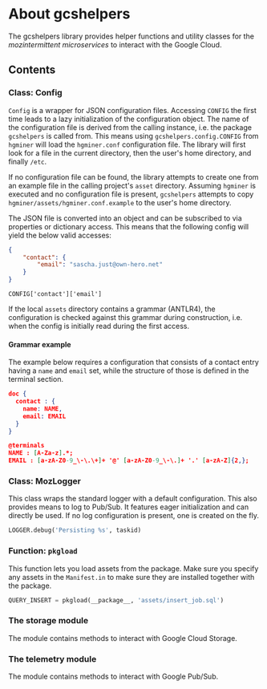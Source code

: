 # About gcshelpers

The gcshelpers library provides helper functions and utility classes for the *mozintermittent microservices* to interact with the Google Cloud.

## Contents

### Class: Config

`Config` is a wrapper for JSON configuration files. Accessing `CONFIG` the first time leads to a
lazy initialization of the configuration object. The name of the configuration file is derived from
the calling instance, i.e. the package `gcshelpers` is called from. This means using
`gcshelpers.config.CONFIG` from `hgminer` will load the `hgminer.conf` configuration file. The
library will first look for a file in the current directory, then the user's home directory, and
finally `/etc`.

If no configuration file can be found, the library attempts to create one from an example file in
the calling project's `asset` directory. Assuming `hgminer` is executed and no configuration file is
present, `gcshelpers` attempts to copy `hgminer/assets/hgminer.conf.example` to the user's home
directory.

The JSON file is converted into an object and can be subscribed to via properties or dictionary
access. This means that the following config will yield the below valid accesses:

```json
{
    "contact": {
        "email": "sascha.just@own-hero.net"
    }
}
```

```python3
CONFIG['contact']['email']
```

If the local `assets` directory contains a grammar (ANTLR4), the configuration is checked against
this grammar during construction, i.e. when the config is initially read during the first access.

#### Grammar example

The example below requires a configuration that consists of a contact entry having a `name` and
`email` set, while the structure of those is defined in the terminal section.

```json
doc {
  contact : {
    name: NAME,
    email: EMAIL
  }
}

@terminals
NAME : [A-Za-z].*;
EMAIL : [a-zA-Z0-9_\-\.\+]+ '@' [a-zA-Z0-9_\-\.]+ '.' [a-zA-Z]{2,};
```

### Class: MozLogger

This class wraps the standard logger with a default configuration. This also provides means to log
to Pub/Sub. It features eager initialization and can directly be used. If no log configuration is
present, one is created on the fly.

```python
LOGGER.debug('Persisting %s', taskid)
```

### Function: `pkgload`

This function lets you load assets from the package. Make sure you specify any assets in the
`Manifest.in` to make sure they are installed together with the package.

```python
QUERY_INSERT = pkgload(__package__, 'assets/insert_job.sql')
```

### The storage module

The module contains methods to interact with Google Cloud Storage.

### The telemetry module

The module contains methods to interact with Google Pub/Sub.
